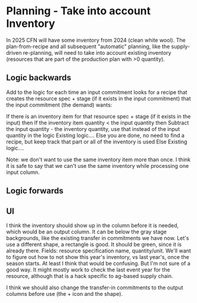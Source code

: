 # Planning - Take into account Inventory

In 2025 CFN will have some inventory from 2024 (clean white wool).  The plan-from-recipe and all subsequent "automatic" planning, like the supply-driven re-planning, will need to take into account existing inventory (resources that are part of the production plan with >0 quantity).

## Logic backwards

Add to the logic for each time an input commitment looks for a recipe that creates the resource spec + stage (if it exists in the input commitment) that the input commitment (the demand) wants:

If there is an inventory item for that resource spec + stage (if it exists in the input) then
    If the inventory item quantity < the input quantity then
        Subtract the input quantity - the inventory quantity, use that instead of the input quantity in the logic
        Existing logic....
    Else you are done, no need to find a recipe, but keep track that part or all of the inventory is used
Else
    Existing logic....

Note: we don't want to use the same inventory item more than once.  I think it is safe to say that we can't use the same inventory while processing one input column.

## Logic forwards



## UI

I think the inventory should show up in the column before it is needed, which would be an output column. It can be below the gray stage backgrounds, like the existing transfer in commitments we have now. Let's use a different shape, a rectangle is good.  It should be green, since it is already there.  Fields: resource specification name, quantity/unit.  We'll want to figure out how to not show this year's inventory, vs last year's, once the season starts.  At least I think that would be confusing.  But I'm not sure of a good way.  It might mostly work to check the last event year for the resource, although that is a hack specific to ag-based supply chain.

I think we should also change the transfer-in commitments to the output columns before use (the + icon and the shape).
